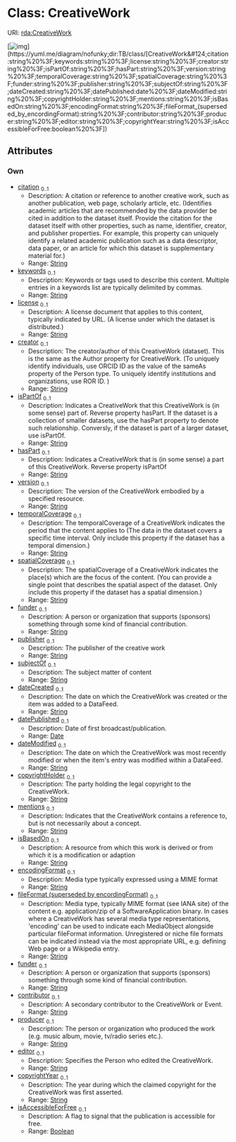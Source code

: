 
# Class: CreativeWork




URI: [rda:CreativeWork](https://example.org/rda/CreativeWork)


[![img](https://yuml.me/diagram/nofunky;dir:TB/class/[CreativeWork&#124;citation:string%20%3F;keywords:string%20%3F;license:string%20%3F;creator:string%20%3F;isPartOf:string%20%3F;hasPart:string%20%3F;version:string%20%3F;temporalCoverage:string%20%3F;spatialCoverage:string%20%3F;funder:string%20%3F;publisher:string%20%3F;subjectOf:string%20%3F;dateCreated:string%20%3F;datePublished:date%20%3F;dateModified:string%20%3F;copyrightHolder:string%20%3F;mentions:string%20%3F;isBasedOn:string%20%3F;encodingFormat:string%20%3F;fileFormat_(superseded_by_encordingFormat):string%20%3F;contributor:string%20%3F;producer:string%20%3F;editor:string%20%3F;copyrightYear:string%20%3F;isAccessibleForFree:boolean%20%3F])](https://yuml.me/diagram/nofunky;dir:TB/class/[CreativeWork&#124;citation:string%20%3F;keywords:string%20%3F;license:string%20%3F;creator:string%20%3F;isPartOf:string%20%3F;hasPart:string%20%3F;version:string%20%3F;temporalCoverage:string%20%3F;spatialCoverage:string%20%3F;funder:string%20%3F;publisher:string%20%3F;subjectOf:string%20%3F;dateCreated:string%20%3F;datePublished:date%20%3F;dateModified:string%20%3F;copyrightHolder:string%20%3F;mentions:string%20%3F;isBasedOn:string%20%3F;encodingFormat:string%20%3F;fileFormat_(superseded_by_encordingFormat):string%20%3F;contributor:string%20%3F;producer:string%20%3F;editor:string%20%3F;copyrightYear:string%20%3F;isAccessibleForFree:boolean%20%3F])

## Attributes


### Own

 * [citation](citation.md)  <sub>0..1</sub>
     * Description: A citation or reference to another creative work, such as another publication, web page, scholarly article, etc.  (Identifies academic articles that are recommended by the data provider be cited in addition to the dataset itself. Provide the citation for the dataset itself with other properties, such as name, identifier, creator, and publisher properties. For example, this property can uniquely identify a related academic publication such as a data descriptor, data paper, or an article for which this dataset is supplementary material for.)
     * Range: [String](types/String.md)
 * [keywords](keywords.md)  <sub>0..1</sub>
     * Description: Keywords or tags used to describe this content. Multiple entries in a keywords list are typically delimited by commas.
     * Range: [String](types/String.md)
 * [license](license.md)  <sub>0..1</sub>
     * Description: A license document that applies to this content, typically indicated by URL.  (A license under which the dataset is distributed.)
     * Range: [String](types/String.md)
 * [creator](creator.md)  <sub>0..1</sub>
     * Description: The creator/author of this CreativeWork (dataset). This is the same as the Author property for CreativeWork.  (To uniquely identify individuals, use ORCID ID as the value of the sameAs property of the Person type. To uniquely identify institutions and organizations, use ROR ID. )
     * Range: [String](types/String.md)
 * [isPartOf](isPartOf.md)  <sub>0..1</sub>
     * Description: Indicates a CreativeWork that this CreativeWork is (in some sense) part of. Reverse property hasPart.  If the dataset is a collection of smaller datasets, use the hasPart property to denote such relationship. Conversly, if the dataset is part of a larger dataset, use isPartOf.
     * Range: [String](types/String.md)
 * [hasPart](hasPart.md)  <sub>0..1</sub>
     * Description: Indicates a CreativeWork that is (in some sense) a part of this CreativeWork. Reverse property isPartOf
     * Range: [String](types/String.md)
 * [version](version.md)  <sub>0..1</sub>
     * Description: The version of the CreativeWork embodied by a specified resource.
     * Range: [String](types/String.md)
 * [temporalCoverage](temporalCoverage.md)  <sub>0..1</sub>
     * Description: The temporalCoverage of a CreativeWork indicates the period that the content applies to  (The data in the dataset covers a specific time interval. Only include this property if the dataset has a temporal dimension.)
     * Range: [String](types/String.md)
 * [spatialCoverage](spatialCoverage.md)  <sub>0..1</sub>
     * Description: The spatialCoverage of a CreativeWork indicates the place(s) which are the focus of the content.  (You can provide a single point that describes the spatial aspect of the dataset. Only include this property if the dataset has a spatial dimension.)
     * Range: [String](types/String.md)
 * [funder](funder.md)  <sub>0..1</sub>
     * Description: A person or organization that supports (sponsors) something through some kind of financial contribution.
     * Range: [String](types/String.md)
 * [publisher](publisher.md)  <sub>0..1</sub>
     * Description: The publisher of the creative work
     * Range: [String](types/String.md)
 * [subjectOf](subjectOf.md)  <sub>0..1</sub>
     * Description: The subject matter of content
     * Range: [String](types/String.md)
 * [dateCreated](dateCreated.md)  <sub>0..1</sub>
     * Description: The date on which the CreativeWork was created or the item was added to a DataFeed.
     * Range: [String](types/String.md)
 * [datePublished](datePublished.md)  <sub>0..1</sub>
     * Description: Date of first broadcast/publication.
     * Range: [Date](types/Date.md)
 * [dateModified](dateModified.md)  <sub>0..1</sub>
     * Description: The date on which the CreativeWork was most recently modified or when the item's entry was modified within a DataFeed.
     * Range: [String](types/String.md)
 * [copyrightHolder](copyrightHolder.md)  <sub>0..1</sub>
     * Description: The party holding the legal copyright to the CreativeWork.
     * Range: [String](types/String.md)
 * [mentions](mentions.md)  <sub>0..1</sub>
     * Description: Indicates that the CreativeWork contains a reference to, but is not necessarily about a concept.
     * Range: [String](types/String.md)
 * [isBasedOn](isBasedOn.md)  <sub>0..1</sub>
     * Description: A resource from which this work is derived or from which it is a modification or adaption
     * Range: [String](types/String.md)
 * [encodingFormat](encodingFormat.md)  <sub>0..1</sub>
     * Description: Media type typically expressed using a MIME format
     * Range: [String](types/String.md)
 * [fileFormat (superseded by encordingFormat)](fileFormat_(superseded_by_encordingFormat).md)  <sub>0..1</sub>
     * Description: Media type, typically MIME format (see IANA site) of the content e.g. application/zip of a SoftwareApplication binary. In cases where a CreativeWork has several media type representations, 'encoding' can be used to indicate each MediaObject alongside particular fileFormat information. Unregistered or niche file formats can be indicated instead via the most appropriate URL, e.g. defining Web page or a Wikipedia entry.
     * Range: [String](types/String.md)
 * [funder](funder.md)  <sub>0..1</sub>
     * Description: A person or organization that supports (sponsors) something through some kind of financial contribution.
     * Range: [String](types/String.md)
 * [contributor](contributor.md)  <sub>0..1</sub>
     * Description: A secondary contributor to the CreativeWork or Event.
     * Range: [String](types/String.md)
 * [producer](producer.md)  <sub>0..1</sub>
     * Description: The person or organization who produced the work (e.g. music album, movie, tv/radio series etc.).
     * Range: [String](types/String.md)
 * [editor](editor.md)  <sub>0..1</sub>
     * Description: Specifies the Person who edited the CreativeWork.
     * Range: [String](types/String.md)
 * [copyrightYear](copyrightYear.md)  <sub>0..1</sub>
     * Description: The year during which the claimed copyright for the CreativeWork was first asserted.
     * Range: [String](types/String.md)
 * [isAccessibleForFree](isAccessibleForFree.md)  <sub>0..1</sub>
     * Description: A flag to signal that the publication is accessible for free.
     * Range: [Boolean](types/Boolean.md)

